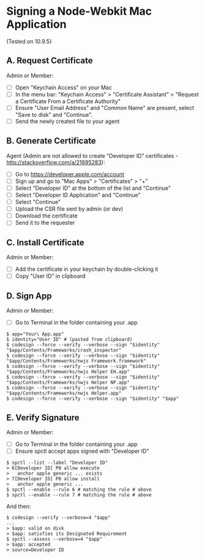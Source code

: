 # Signing a Node-Webkit Mac Application
(Tested on 10.9.5)
 
## A. Request Certificate
Admin or Member:

- [ ] Open "Keychain Access" on your Mac
- [ ] In the menu bar: "Keychain Access" > "Certificate Assistant" > "Request a Certificate From a Certificate Authority"
- [ ] Ensure "User Email Address" and "Common Name" are present, select "Save to disk" and "Continue".
- [ ] Send the newly created file to your agent

## B. Generate Certificate
Agent (Admin are not allowed to create "Developer ID" certificates - http://stackoverflow.com/a/21695283):

- [ ] Go to https://developer.apple.com/account
- [ ] Sign up and go to "Mac Apps" > "Certificates" > "+"
- [ ] Select "Developer ID" at the bottom of the list and "Continue"
- [ ] Select "Developer ID Application" and "Continue"
- [ ] Select "Continue"
- [ ] Upload the CSR file sent by admin (or dev)
- [ ] Download the certificate
- [ ] Send it to the requester

## C. Install Certificate
Admin or Member:

- [ ] Add the certificate in your keychain by double-clicking it
- [ ] Copy "User ID" in clipboard

## D. Sign App
Admin or Member:

- [ ] Go to Terminal in the folder containing your .app

```
$ app="Your\ App.app"
$ identity="User ID" # (pasted from clipboard)
$ codesign --force --verify --verbose --sign "$identity" "$app/Contents/Frameworks/crash_inspector"
$ codesign --force --verify --verbose --sign "$identity" "$app/Contents/Frameworks/nwjs Framework.framework"
$ codesign --force --verify --verbose --sign "$identity" "$app/Contents/Frameworks/nwjs Helper EH.app"
$ codesign --force --verify --verbose --sign "$identity" "$app/Contents/Frameworks/nwjs Helper NP.app"
$ codesign --force --verify --verbose --sign "$identity" "$app/Contents/Frameworks/nwjs Helper.app"
$ codesign --force --verify --verbose --sign "$identity" "$app"
```

## E. Verify Signature
Admin or Member:

- [ ] Go to Terminal in the folder containing your .app
- [ ] Ensure spctl accept apps signed with "Developer ID"

```
$ spctl --list --label "Developer ID"
> 6[Developer ID] P0 allow execute
>   anchor apple generic ... exists
> 7[Developer ID] P0 allow install
>   anchor apple generic ...
$ spctl --enable --rule 6 # matching the rule # above
$ spctl --enable --rule 7 # matching the rule # above
```

And then:

```
$ codesign --verify --verbose=4 "$app"
...
> $app: valid on disk
> $app: satisfies its Designated Requirement
$ spctl --assess --verbose=4 "$app"
> $app: accepted
> source=Developer ID
```
